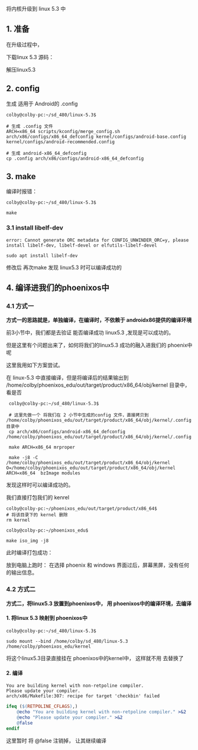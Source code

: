 将内核升级到 linux 5.3 中



## 1. 准备

在升级过程中，



下载linux 5.3 源码：

解压linux5.3



## 2. config

生成 适用于 Android的 .config

```shell
colby@colby-pc:~/sd_480/linux-5.3$

# 生成 .config 文件
ARCH=x86_64 scripts/kconfig/merge_config.sh arch/x86/configs/x86_64_defconfig kernel/configs/android-base.config kernel/configs/android-recommended.config

# 生成 android-x86_64_defconfig
cp .config arch/x86/configs/android-x86_64_defconfig
```

## 3. make

编译时报错：

```shell
colby@colby-pc:~/sd_480/linux-5.3$

make
```



### 3.1 install libelf-dev

```shell
error: Cannot generate ORC metadata for CONFIG_UNWINDER_ORC=y, please install libelf-dev, libelf-devel or elfutils-libelf-devel
```



```shell
sudo apt install libelf-dev
```



修改后 再次make 发现 linux5.3 时可以编译成功的





## 4. 编译进我们的phoenixos中

### 4.1 方式一

**方式一的思路就是，单独编译，在编译时，不依赖于 androidx86提供的编译环境**

前3小节中，我们都是去验证 能否编译成功 linux5.3 ,发现是可以成功的。

但是这里有个问题出来了，如何将我们的linux5.3 成功的融入进我们的 phoenix中呢



这里我用如下方案尝试。



在  linux-5.3 中直接编译，但是将编译后的结果输出到  /home/colby/phoenixos_edu/out/target/product/x86_64/obj/kernel 目录中，看是否

```shell
 colby@colby-pc:~/sd_480/linux-5.3$
 
 # 这里先做一个 将我们在 2 小节中生成的config 文件，直接拷贝到  /home/colby/phoenixos_edu/out/target/product/x86_64/obj/kernel/.config 目录中 
 cp arch/x86/configs/android-x86_64_defconfig /home/colby/phoenixos_edu/out/target/product/x86_64/obj/kernel/.config
 
 make ARCH=x86_64 mrproper
 
 make -j8 -C /home/colby/phoenixos_edu/out/target/product/x86_64/obj/kernel O=/home/colby/phoenixos_edu/out/target/product/x86_64/obj/kernel ARCH=x86_64  bzImage modules
```



发现这样时可以编译成功的。

我们直接打包我们的 kenrel

```shell
colby@colby-pc:~/phoenixos_edu/out/target/product/x86_64$
# 将该目录下的 kernel 删除
rm kernel

colby@colby-pc:~/phoenixos_edu$ 

make iso_img -j8

```

此时编译打包成功：

放到电脑上跑时： 在选择 phoenix 和 windows 界面过后，屏幕黑屏，没有任何的输出信息。



### 4.2 方式二

**方式二，将linux5.3 放置到phoenixos中， 用 phoenixos中的编译环境，去编译**

#### 1. 将linux 5.3 映射到 phoenixos中

```shell
colby@colby-pc:~/sd_480/linux-5.3$

sudo mount --bind /home/colby/sd_480/linux-5.3 /home/colby/phoenixos_edu/kernel
```



将这个linux5.3目录直接挂在  phoenixos中的kernel中， 这样就不用 去替换了



#### 2. 编译

```shell
You are building kernel with non-retpoline compiler.
Please update your compiler.
arch/x86/Makefile:307: recipe for target 'checkbin' failed
```

```makefile
ifeq ($(RETPOLINE_CFLAGS),)
    @echo "You are building kernel with non-retpoline compiler." >&2
    @echo "Please update your compiler." >&2 
    @false                                                                                                                                                                                                         
endif
```

这里暂时 将 @false 注销掉， 让其继续编译


